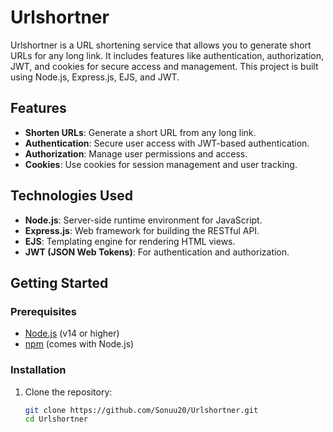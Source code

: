 # Urlshortner

Urlshortner is a URL shortening service that allows you to generate short URLs for any long link. It includes features like authentication, authorization, JWT, and cookies for secure access and management. This project is built using Node.js, Express.js, EJS, and JWT.

## Features

- **Shorten URLs**: Generate a short URL from any long link.
- **Authentication**: Secure user access with JWT-based authentication.
- **Authorization**: Manage user permissions and access.
- **Cookies**: Use cookies for session management and user tracking.

## Technologies Used

- **Node.js**: Server-side runtime environment for JavaScript.
- **Express.js**: Web framework for building the RESTful API.
- **EJS**: Templating engine for rendering HTML views.
- **JWT (JSON Web Tokens)**: For authentication and authorization.

## Getting Started

### Prerequisites

- [Node.js](https://nodejs.org/) (v14 or higher)
- [npm](https://www.npmjs.com/) (comes with Node.js)

### Installation

1. Clone the repository:

   ```bash
   git clone https://github.com/Sonuu20/Urlshortner.git
   cd Urlshortner
